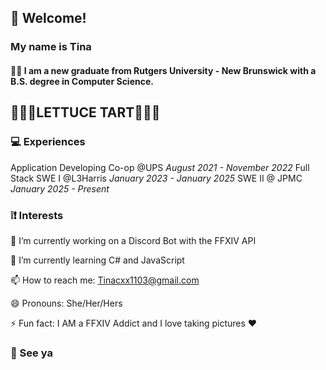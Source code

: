 ## 👋 Welcome!

###  My name is Tina
#### 👩‍🎓 I am a new graduate from Rutgers University - New Brunswick with a B.S. degree in Computer Science.
## 🥧🥗🥗LETTUCE TART🥗🥗🥧

### 💻 Experiences
Application Developing Co-op @UPS _August 2021 - November 2022_
Full Stack SWE I @L3Harris _January 2023 - January 2025_
SWE II @ JPMC _January 2025 - Present_

### ❕❗ Interests

🔭 I’m currently working on a Discord Bot with the FFXIV API 

🌱 I’m currently learning C# and JavaScript

📫 How to reach me: Tinacxx1103@gmail.com

😄 Pronouns: She/Her/Hers 

⚡ Fun fact: I AM a FFXIV Addict and I love taking pictures ❤

### 👐 See ya

